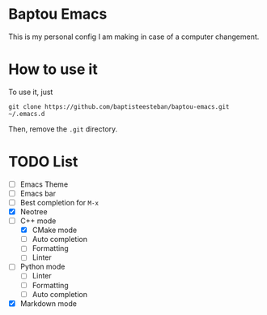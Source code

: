 # Baptou Emacs

This is my personal config I am making in case of a computer changement.

# How to use it

To use it, just
```
git clone https://github.com/baptisteesteban/baptou-emacs.git ~/.emacs.d
```
Then, remove the `.git` directory.

# TODO List

* [ ] Emacs Theme
* [ ] Emacs bar
* [ ] Best completion for `M-x`
* [X] Neotree
* [ ] C++ mode
  * [X] CMake mode
  * [ ] Auto completion
  * [ ] Formatting
  * [ ] Linter
* [ ] Python mode
  * [ ] Linter
  * [ ] Formatting
  * [ ] Auto completion
* [X] Markdown mode

